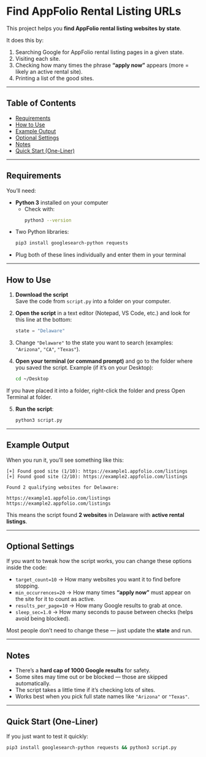 # Find AppFolio Rental Listing URLs

This project helps you **find AppFolio rental listing websites by state**.

It does this by:  
1. Searching Google for AppFolio rental listing pages in a given state.  
2. Visiting each site.  
3. Checking how many times the phrase **“apply now”** appears (more = likely an active rental site).  
4. Printing a list of the good sites.  

---

## Table of Contents

- [Requirements](#requirements)  
- [How to Use](#how-to-use)  
- [Example Output](#example-output)  
- [Optional Settings](#optional-settings)  
- [Notes](#notes)  
- [Quick Start (One-Liner)](#quick-start-one-liner)  

---

## Requirements

You’ll need:  

- **Python 3** installed on your computer  
  - Check with:  
    ```bash
    python3 --version
    ```  
- Two Python libraries:  
    ```bash
    pip3 install googlesearch-python requests
    ```
- Plug both of these lines individually and enter them in your terminal
---

## How to Use

1. **Download the script**  
   Save the code from `script.py` into a folder on your computer.  

2. **Open the script** in a text editor (Notepad, VS Code, etc.) and look for this line at the bottom:  
   ```python
   state = "Delaware"


3. Change `"Delaware"` to the state you want to search (examples: `"Arizona"`, `"CA"`, `"Texas"`).

4. **Open your terminal (or command prompt)** and go to the folder where you saved the script.
   Example (if it’s on your Desktop):

   ```bash
   cd ~/Desktop
   ```
  If you have placed it into a folder, right-click the folder and press Open Terminal at folder.
  
5. **Run the script**:

   ```bash
   python3 script.py
   ```

---

## Example Output

When you run it, you’ll see something like this:

```text
[+] Found good site (1/10): https://example1.appfolio.com/listings
[+] Found good site (2/10): https://example2.appfolio.com/listings

Found 2 qualifying websites for Delaware:

https://example1.appfolio.com/listings
https://example2.appfolio.com/listings
```

This means the script found **2 websites** in Delaware with **active rental listings**.

---

## Optional Settings

If you want to tweak how the script works, you can change these options inside the code:

* `target_count=10` → How many websites you want it to find before stopping.
* `min_occurrences=20` → How many times **“apply now”** must appear on the site for it to count as active.
* `results_per_page=10` → How many Google results to grab at once.
* `sleep_sec=1.0` → How many seconds to pause between checks (helps avoid being blocked).

Most people don’t need to change these — just update the **state** and run.

---

## Notes

* There’s a **hard cap of 1000 Google results** for safety.
* Some sites may time out or be blocked — those are skipped automatically.
* The script takes a little time if it’s checking lots of sites.
* Works best when you pick full state names like `"Arizona"` or `"Texas"`.

---

## Quick Start (One-Liner)

If you just want to test it quickly:

```bash
pip3 install googlesearch-python requests && python3 script.py
```

